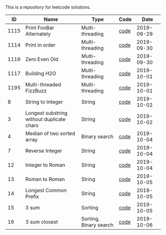 This is a repository for leetcode solutions.

| ID  | Name | Type|  Code  | Date |
| ------------- |----| ----| ----| -----| 
| 1115 | Print FooBar Alternately | Multi-threading | [code](src/main/java/org/jace/cs/review/lc/multithread/p1115/README.md) | 2019-09-29 |
| 1114 | Print in order | Multi-threading | [code](src/main/java/org/jace/cs/review/lc/multithread/p1114/README.md) | 2019-09-30 |
| 1116 | Zero Even Old | Multi-threading | [code](src/main/java/org/jace/cs/review/lc/multithread/p1116/ZeroEvenOdd.java) | 2019-09-30 |
| 1117 | Building H2O | Multi-threading | [code](src/main/java/org/jace/cs/review/lc/multithread/p1117/H2OPhase.java) | 2019-10-01 |
| 1195 | Multi-threaded FizzBuzz | Multi-threading | [code](src/main/java/org/jace/cs/review/lc/multithread/p1195/FizzBuzz.java) | 2019-10-01 |
| 8 | String to Integer | String | [code](src/main/java/org/jace/cs/review/lc/string/p8/Solution.java) | 2019-10-02 |
| 3 | Longest substring without duplicate chars| String | [code](src/main/java/org/jace/cs/review/lc/string/p3/Solution.java) | 2019-10-02 |
| 4 | Median of two sorted array |Binary search |[code](src/main/java/org/jace/cs/review/lc/binaryresearch/p4/Solution.java) | 2019-10-04 |
| 7 | Reverse Integer | String | [code](src/main/java/org/jace/cs/review/lc/string/p7/Solution.java) | 2019-10-04 |
| 12 | Integer to Roman | String | [code](src/main/java/org/jace/cs/review/lc/string/p12/Solution.java) | 2019-10-04 |
| 13 | Roman to Roman | String | [code](src/main/java/org/jace/cs/review/lc/string/p13/Solution.java) | 2019-10-05 |
| 14 | Longest Common Prefix | String | [code](src/main/java/org/jace/cs/review/lc/string/p14/Solution.java) | 2019-10-05 |
| 15 | 3 sum | Sorting | [code](src/main/java/org/jace/cs/review/lc/sorting/p15/Solution.java) | 2019-10-05 |
| 16 | 3 sum closest | Sorting,  Binary search | [code](src/main/java/org/jace/cs/review/lc/sorting/p16/SolutionN2.java) | 2019-10-06 |